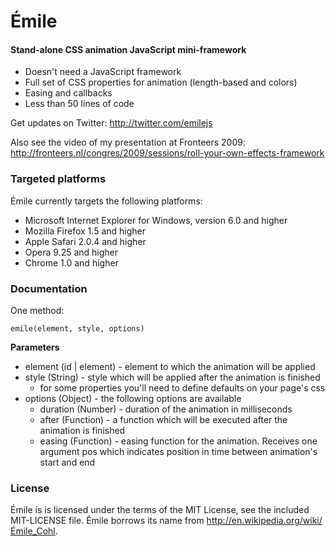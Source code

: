 Émile
=====

#### Stand-alone CSS animation JavaScript mini-framework ####

* Doesn't need a JavaScript framework
* Full set of CSS properties for animation (length-based and colors)
* Easing and callbacks
* Less than 50 lines of code

Get updates on Twitter: <http://twitter.com/emilejs>

Also see the video of my presentation at Fronteers 2009:
<http://fronteers.nl/congres/2009/sessions/roll-your-own-effects-framework>

### Targeted platforms ###

Émile currently targets the following platforms:

* Microsoft Internet Explorer for Windows, version 6.0 and higher
* Mozilla Firefox 1.5 and higher
* Apple Safari 2.0.4 and higher
* Opera 9.25 and higher
* Chrome 1.0 and higher

### Documentation ###

One method:

    emile(element, style, options)

**Parameters**

   * element (id | element) - element to which the animation will be applied
   * style (String) - style which will be applied after the animation is finished
      * for some properties you'll need to define defaults on your page's css
   * options (Object) - the following options are available
      * duration (Number) - duration of the animation in milliseconds
      * after (Function) - a function which will be executed after the animation is finished
      * easing (Function) - easing function for the animation. Receives one argument pos which indicates position in time between animation's start and end


### License ###

Émile is is licensed under the terms of the MIT License, see the included MIT-LICENSE file.
Émile borrows its name from <http://en.wikipedia.org/wiki/Émile_Cohl>.
